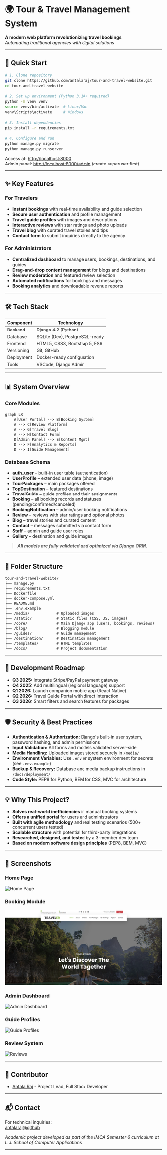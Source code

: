 # 🌍 Tour & Travel Management System

**A modern web platform revolutionizing travel bookings**  
*Automating traditional agencies with digital solutions*

---

## 🚀 Quick Start

```bash
# 1. Clone repository
git clone https://github.com/antalaraj/tour-and-travel-website.git
cd tour-and-travel-website

# 2. Set up environment (Python 3.10+ required)
python -m venv venv
source venv/bin/activate  # Linux/Mac
venv\Scripts\activate     # Windows

# 3. Install dependencies
pip install -r requirements.txt

# 4. Configure and run
python manage.py migrate
python manage.py runserver
```

Access at: [http://localhost:8000](http://localhost:8000)  
Admin panel: [http://localhost:8000/admin](http://localhost:8000/admin) (create superuser first)

---

## ✨ Key Features

### For Travelers

- **Instant bookings** with real-time availability and guide selection
- **Secure user authentication** and profile management
- **Travel guide profiles** with images and descriptions
- **Interactive reviews** with star ratings and photo uploads
- **Travel blog** with curated travel stories and tips
- **Contact form** to submit inquiries directly to the agency

### For Administrators

- **Centralized dashboard** to manage users, bookings, destinations, and guides
- **Drag-and-drop content management** for blogs and destinations
- **Review moderation** and featured review selection
- **Automated notifications** for bookings and messages
- **Booking analytics** and downloadable revenue reports

---

## 🛠 Tech Stack

| Component   | Technology                     |
|-------------|-------------------------------|
| Backend     | Django 4.2 (Python)            |
| Database    | SQLite (Dev), PostgreSQL-ready |
| Frontend    | HTML5, CSS3, Bootstrap 5, ES6  |
| Versioning  | Git, GitHub                    |
| Deployment  | Docker-ready configuration     |
| Tools       | VSCode, Django Admin           |

---

## 📊 System Overview

### Core Modules

```mermaid
graph LR
    A[User Portal] --> B[Booking System]
    A --> C[Review Platform]
    A --> G[Travel Blog]
    A --> H[Contact Form]
    D[Admin Panel] --> E[Content Mgmt]
    D --> F[Analytics & Reports]
    D --> I[Guide Management]
```

### Database Schema

- **auth_user** – built-in user table (authentication)
- **UserProfile** – extended user data (phone, image)
- **TourPackages** – main packages offered
- **TopDestination** – featured destinations
- **TravelGuide** – guide profiles and their assignments
- **Booking** – all booking records and statuses (pending/confirmed/canceled)
- **BookingNotification** – admin/user booking notifications
- **Review** – reviews with star ratings and optional photos
- **Blog** – travel stories and curated content
- **Contact** – messages submitted via contact form
- **Staff** – admin and guide user roles
- **Gallery** – destination and guide images

> ***All models are fully validated and optimized via Django ORM.***

---

## 🧩 Folder Structure

```
tour-and-travel-website/
├── manage.py
├── requirements.txt
├── Dockerfile
├── docker-compose.yml
├── README.md
├── .env.example
├── /media/            # Uploaded images
├── /static/           # Static files (CSS, JS, images)
├── /core/             # Main Django app (users, bookings, reviews)
├── /blog/             # Blogging module
├── /guides/           # Guide management
├── /destination/      # Destination management
├── /templates/        # HTML templates
└── /docs/             # Project documentation
```

---

## 📅 Development Roadmap

- **Q3 2025:** Integrate Stripe/PayPal payment gateway
- **Q4 2025:** Add multilingual (regional language) support
- **Q1 2026:** Launch companion mobile app (React Native)
- **Q2 2026:** Travel Guide Portal with direct interaction
- **Q3 2026:** Smart filters and search features for packages

---

## 🛡️ Security & Best Practices

- **Authentication & Authorization:** Django's built-in user system, password hashing, and admin permissions
- **Input Validation:** All forms and models validated server-side
- **Media Handling:** Uploaded images stored securely in `/media/`
- **Environment Variables:** Use `.env` or system environment for secrets (see `.env.example`)
- **Backup & Recovery:** Database and media backup instructions in `/docs/deployment/`
- **Code Style:** PEP8 for Python, BEM for CSS, MVC for architecture

---

## 💡 Why This Project?

- **Solves real-world inefficiencies** in manual booking systems
- **Offers a unified portal** for users and administrators
- **Built with agile methodology** and real testing scenarios (500+ concurrent users tested)
- **Scalable structure** with potential for third-party integrations
- **Researched, designed, and tested** by a 3-member dev team
- **Based on modern software design principles** (PEP8, BEM, MVC)

---
## 👀 Screenshots

### Home Page

![Home Page]()

### Booking Module

![Booking Module](SS/User/Home_Page.png)

### Admin Dashboard

![Admin Dashboard](screenshots/admin_dashboard.png)

### Guide Profiles

![Guide Profiles](screenshots/guides.png)

### Review System

![Reviews](screenshots/reviews.png)

---

## 👥 Contributor

- [Antala Raj](https://github.com/antalaraj) - Project Lead, Full Stack Developer

---

## 📬 Contact

For technical inquiries:  
[antalaraj@github](https://github.com/antalaraj)

*Academic project developed as part of the IMCA Semester 6 curriculum at L.J. School of Computer Applications*

---
